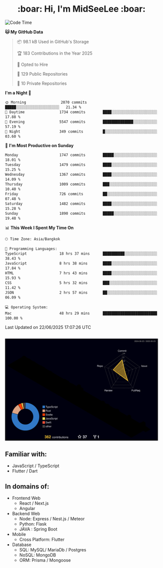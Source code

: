 <h1 align="center"> :boar: Hi, I'm MidSeeLee :boar:</h1>
 
<!--START_SECTION:waka-->
![Code Time](http://img.shields.io/badge/Code%20Time-3%2C108%20hrs%2013%20mins-blue)

**🐱 My GitHub Data** 

> 📦 98.1 kB Used in GitHub's Storage 
 > 
> 🏆 183 Contributions in the Year 2025
 > 
> 💼 Opted to Hire
 > 
> 📜 129 Public Repositories 
 > 
> 🔑 10 Private Repositories 
 > 
**I'm a Night 🦉** 

```text
🌞 Morning                2070 commits        █████░░░░░░░░░░░░░░░░░░░░   21.34 % 
🌆 Daytime                1734 commits        ████░░░░░░░░░░░░░░░░░░░░░   17.88 % 
🌃 Evening                5547 commits        ██████████████░░░░░░░░░░░   57.19 % 
🌙 Night                  349 commits         █░░░░░░░░░░░░░░░░░░░░░░░░   03.60 % 
```
📅 **I'm Most Productive on Sunday** 

```text
Monday                   1747 commits        █████░░░░░░░░░░░░░░░░░░░░   18.01 % 
Tuesday                  1479 commits        ████░░░░░░░░░░░░░░░░░░░░░   15.25 % 
Wednesday                1367 commits        ████░░░░░░░░░░░░░░░░░░░░░   14.09 % 
Thursday                 1009 commits        ███░░░░░░░░░░░░░░░░░░░░░░   10.40 % 
Friday                   726 commits         ██░░░░░░░░░░░░░░░░░░░░░░░   07.48 % 
Saturday                 1482 commits        ████░░░░░░░░░░░░░░░░░░░░░   15.28 % 
Sunday                   1890 commits        █████░░░░░░░░░░░░░░░░░░░░   19.48 % 
```


📊 **This Week I Spent My Time On** 

```text
🕑︎ Time Zone: Asia/Bangkok

💬 Programming Languages: 
TypeScript               18 hrs 37 mins      ██████████░░░░░░░░░░░░░░░   38.43 % 
JavaScript               8 hrs 38 mins       ████░░░░░░░░░░░░░░░░░░░░░   17.84 % 
HTML                     7 hrs 43 mins       ████░░░░░░░░░░░░░░░░░░░░░   15.93 % 
CSS                      5 hrs 32 mins       ███░░░░░░░░░░░░░░░░░░░░░░   11.42 % 
JSON                     2 hrs 57 mins       ██░░░░░░░░░░░░░░░░░░░░░░░   06.09 % 

💻 Operating System: 
Mac                      48 hrs 29 mins      █████████████████████████   100.00 % 
```


 Last Updated on 22/06/2025 17:07:26 UTC
<!--END_SECTION:waka-->

##

![](./profile-3d-contrib/profile-night-rainbow.svg)

## Familiar with:
- JavaScript / TypeScript
- Flutter / Dart

## In domains of:
- Frontend Web
  - React / Next.js
  - Angular
- Backend Web
  - Node: Express / Nest.js / Meteor
  - Python: Flask
  - JAVA : Spring Boot
- Mobile
  - Cross Platform: Flutter
- Database
  - SQL: MySQL/ MariaDb / Postgres
  - NoSQL: MongoDB
  - ORM: Prisma / Mongoose

